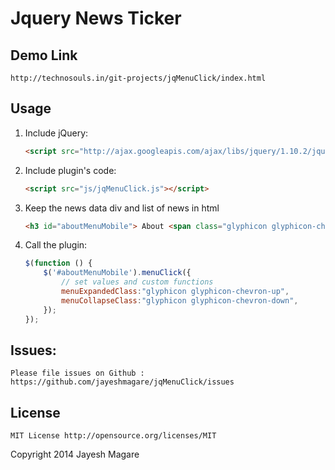 Jquery News Ticker
====================
## Demo Link
	http://technosouls.in/git-projects/jqMenuClick/index.html

## Usage

1. Include jQuery:

	```html
	<script src="http://ajax.googleapis.com/ajax/libs/jquery/1.10.2/jquery.min.js"></script>
	```

2. Include plugin's code:

	```html
	<script src="js/jqMenuClick.js"></script>
	```
3. Keep the news data div and list of news in html
	
	```html
	<h3 id="aboutMenuMobile"> About <span class="glyphicon glyphicon-chevron-down" ></span></h5>
	```
	
4. Call the plugin:

	```javascript
	$(function () {
		$('#aboutMenuMobile').menuClick({
			// set values and custom functions
			menuExpandedClass:"glyphicon glyphicon-chevron-up",
			menuCollapseClass:"glyphicon glyphicon-chevron-down",
		});
	});
	```
	
## Issues:
	Please file issues on Github : https://github.com/jayeshmagare/jqMenuClick/issues
	
## License

	MIT License http://opensource.org/licenses/MIT	

Copyright 2014 Jayesh Magare
